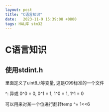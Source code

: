```yaml
---
layout: post
title: "C语言知识" 
date:   2023-11-9 15:39:08 +0800
tags: HAL库 stm32
---
```


# C语言知识

## 使用stdint.h

里面定义了uint8_t等变量, 这是C99标准的一个文件

^: 异或 0^0 = 0, 0^1 = 1, 1^0 = 1, 1^1 = 0

可以用来对某一个位进行翻转temp ^= 1<<6













































